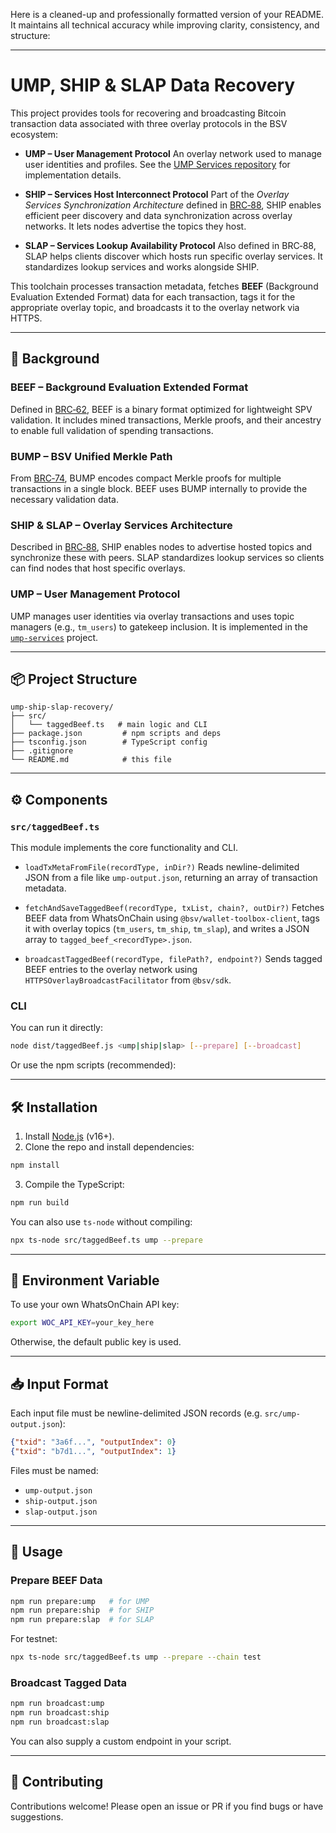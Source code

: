 Here is a cleaned-up and professionally formatted version of your README. It maintains all technical accuracy while improving clarity, consistency, and structure:

---

# UMP, SHIP & SLAP Data Recovery

This project provides tools for recovering and broadcasting Bitcoin transaction data associated with three overlay protocols in the BSV ecosystem:

* **UMP – User Management Protocol**
  An overlay network used to manage user identities and profiles. See the [UMP Services repository](https://github.com/bsv-blockchain/ump-services) for implementation details.

* **SHIP – Services Host Interconnect Protocol**
  Part of the *Overlay Services Synchronization Architecture* defined in [BRC‑88](https://github.com/bitcoin-sv/BRCs/blob/master/overlays/0088.md), SHIP enables efficient peer discovery and data synchronization across overlay networks. It lets nodes advertise the topics they host.

* **SLAP – Services Lookup Availability Protocol**
  Also defined in BRC‑88, SLAP helps clients discover which hosts run specific overlay services. It standardizes lookup services and works alongside SHIP.

This toolchain processes transaction metadata, fetches **BEEF** (Background Evaluation Extended Format) data for each transaction, tags it for the appropriate overlay topic, and broadcasts it to the overlay network via HTTPS.

---

## 🧠 Background

### BEEF – Background Evaluation Extended Format

Defined in [BRC‑62](https://github.com/bitcoin-sv/BRCs/blob/master/transactions/0062.md), BEEF is a binary format optimized for lightweight SPV validation. It includes mined transactions, Merkle proofs, and their ancestry to enable full validation of spending transactions.

### BUMP – BSV Unified Merkle Path

From [BRC‑74](https://github.com/bitcoin-sv/BRCs/blob/master/transactions/0074.md), BUMP encodes compact Merkle proofs for multiple transactions in a single block. BEEF uses BUMP internally to provide the necessary validation data.

### SHIP & SLAP – Overlay Services Architecture

Described in [BRC‑88](https://github.com/bitcoin-sv/BRCs/blob/master/overlays/0088.md), SHIP enables nodes to advertise hosted topics and synchronize these with peers. SLAP standardizes lookup services so clients can find nodes that host specific overlays.

### UMP – User Management Protocol

UMP manages user identities via overlay transactions and uses topic managers (e.g., `tm_users`) to gatekeep inclusion. It is implemented in the [`ump-services`](https://github.com/bsv-blockchain/ump-services) project.

---

## 📦 Project Structure

```
ump-ship-slap-recovery/
├── src/
│   └── taggedBeef.ts   # main logic and CLI
├── package.json         # npm scripts and deps
├── tsconfig.json        # TypeScript config
├── .gitignore
└── README.md            # this file
```

---

## ⚙️ Components

### `src/taggedBeef.ts`

This module implements the core functionality and CLI.

* `loadTxMetaFromFile(recordType, inDir?)`
  Reads newline-delimited JSON from a file like `ump-output.json`, returning an array of transaction metadata.

* `fetchAndSaveTaggedBeef(recordType, txList, chain?, outDir?)`
  Fetches BEEF data from WhatsOnChain using `@bsv/wallet-toolbox-client`, tags it with overlay topics (`tm_users`, `tm_ship`, `tm_slap`), and writes a JSON array to `tagged_beef_<recordType>.json`.

* `broadcastTaggedBeef(recordType, filePath?, endpoint?)`
  Sends tagged BEEF entries to the overlay network using `HTTPSOverlayBroadcastFacilitator` from `@bsv/sdk`.

### CLI

You can run it directly:

```sh
node dist/taggedBeef.js <ump|ship|slap> [--prepare] [--broadcast]
```

Or use the npm scripts (recommended):

---

## 🛠 Installation

1. Install [Node.js](https://nodejs.org/) (v16+).
2. Clone the repo and install dependencies:

```sh
npm install
```

3. Compile the TypeScript:

```sh
npm run build
```

You can also use `ts-node` without compiling:

```sh
npx ts-node src/taggedBeef.ts ump --prepare
```

---

## 🔐 Environment Variable

To use your own WhatsOnChain API key:

```sh
export WOC_API_KEY=your_key_here
```

Otherwise, the default public key is used.

---

## 📥 Input Format

Each input file must be newline-delimited JSON records (e.g. `src/ump-output.json`):

```json
{"txid": "3a6f...", "outputIndex": 0}
{"txid": "b7d1...", "outputIndex": 1}
```

Files must be named:

* `ump-output.json`
* `ship-output.json`
* `slap-output.json`

---

## 🚀 Usage

### Prepare BEEF Data

```sh
npm run prepare:ump   # for UMP
npm run prepare:ship  # for SHIP
npm run prepare:slap  # for SLAP
```

For testnet:

```sh
npx ts-node src/taggedBeef.ts ump --prepare --chain test
```

### Broadcast Tagged Data

```sh
npm run broadcast:ump
npm run broadcast:ship
npm run broadcast:slap
```

You can also supply a custom endpoint in your script.

---

## 🤝 Contributing

Contributions welcome!
Please open an issue or PR if you find bugs or have suggestions.
